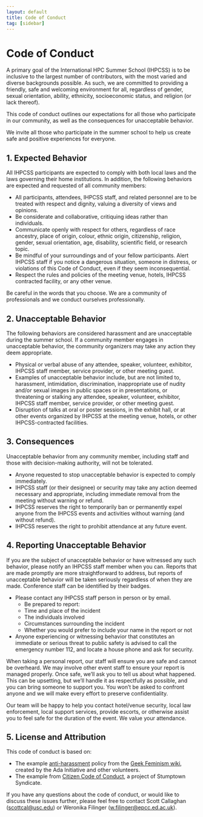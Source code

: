 ```yaml
---
layout: default
title: Code of Conduct
tag: [sidebar]
---
```


# Code of Conduct

A primary goal of the International HPC Summer School (IHPCSS) is to be inclusive to the largest number of contributors, with the most varied and diverse backgrounds possible.
As such, we are committed to providing a friendly, safe and welcoming environment for all, regardless of gender, sexual orientation, ability, ethnicity, socioeconomic status, and religion (or lack thereof).

This code of conduct outlines our expectations for all those who participate in our community, as well as the consequences for unacceptable behavior.

We invite all those who participate in the summer school to help us create safe and positive experiences for everyone.

## 1. Expected Behavior

All IHPCSS participants are expected to comply with both local laws and the laws governing their home institutions.
In addition, the following behaviors are expected and requested of all community members:

- All participants, attendees, IHPCSS staff, and related personnel are to be treated with respect and dignity, valuing a diversity of views and opinions.
- Be considerate and collaborative, critiquing ideas rather than individuals.
- Communicate openly with respect for others, regardless of race ancestry, place of origin, colour, ethnic origin, citizenship, religion, gender, sexual orientation, age, disability, scientific field, or research topic.
- Be mindful of your surroundings and of your fellow participants.
  Alert IHPCSS staff if you notice a dangerous situation, someone in distress, or violations of this Code of Conduct, even if they seem inconsequential.
- Respect the rules and policies of the meeting venue, hotels, IHPCSS contracted facility, or any other venue.

Be careful in the words that you choose.
We are a community of professionals and we conduct ourselves professionally.

## 2. Unacceptable Behavior

The following behaviors are considered harassment and are unacceptable during the summer school.
If a community member engages in unacceptable behavior, the community organizers may take any action they deem appropriate.

- Physical or verbal abuse of any attendee, speaker, volunteer, exhibitor, IHPCSS staff member, service provider, or other meeting guest.
- Examples of unacceptable behavior include, but are not limited to, harassment, intimidation, discrimination, inappropriate use of nudity and/or sexual images in public spaces or in presentations, or threatening or stalking any attendee, speaker, volunteer, exhibitor, IHPCSS staff member, service provider, or other meeting guest.
- Disruption of talks at oral or poster sessions, in the exhibit hall, or at other events organized by IHPCSS at the meeting venue, hotels, or other IHPCSS-contracted facilities.

## 3. Consequences

Unacceptable behavior from any community member, including staff and those with decision-making authority, will not be tolerated.

- Anyone requested to stop unacceptable behavior is expected to comply immediately.
- IHPCSS staff (or their designee) or security may take any action deemed necessary and appropriate, including immediate removal from the meeting without warning or refund.
- IHPCSS reserves the right to temporarily ban or permanently expel anyone from the IHPCSS events and activities without warning (and without refund).
- IHPCSS reserves the right to prohibit attendance at any future event.

## 4. Reporting Unacceptable Behavior

If you are the subject of unacceptable behavior or have witnessed any such behavior, please notify an IHPCSS staff member when you can.
Reports that are made promptly are more straightforward to address, but reports of unacceptable behavior will be taken seriously regardless of when they are made.
Conference staff can be identified by their badges.

- Please contact any IHPCSS staff person in person or by email.
  - Be prepared to report:
  - Time and place of the incident
  - The individuals involved
  - Circumstances surrounding the incident
  - Whether you would prefer to include your name in the report or not
- Anyone experiencing or witnessing behavior that constitutes an immediate or serious threat to public safety is advised to call the emergency number 112, and locate a house phone and ask for security.

When taking a personal report, our staff will ensure you are safe and cannot be overheard.
We may involve other event staff to ensure your report is managed properly.
Once safe, we’ll ask you to tell us about what happened.
This can be upsetting, but we’ll handle it as respectfully as possible, and you can bring someone to support you.
You won’t be asked to confront anyone and we will make every effort to preserve confidentiality.

Our team will be happy to help you contact hotel/venue security, local law enforcement, local support services, provide escorts, or otherwise assist you to feel safe for the duration of the event. We value your attendance.

## 5. License and Attribution

This code of conduct is based on:

- The example [anti-harassment](http://geekfeminism.wikia.com/wiki/Conference_anti-harassment/Policy) policy from the [Geek Feminism wiki](http://geekfeminism.wikia.com/), created by the Ada Initiative and other volunteers.
- The example from [Citizen Code of Conduct](http://citizencodeofconduct.org/), a project of Stumptown Syndicate.

If you have any questions about the code of conduct, or would like to discuss these issues further, please feel free to contact Scott Callaghan (scottcal@usc.edu) or Weronika Filinger (w.filinger@epcc.ed.ac.uk).
